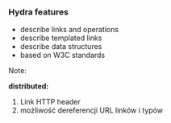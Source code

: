 ### Hydra features

* describe links and operations
* describe templated links
* describe data structures
* based on W3C standards

Note:

**distributed:**

1. Link HTTP header
1. możliwość dereferencji URL linków i typów
